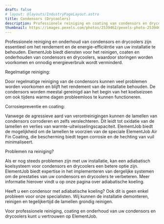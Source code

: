 ```yaml
---
draft: false
# layout: @layouts/IndustryPageLayout.astro
title: Condensors (Drycoolers)
description: Professionele reiniging en coating van condensors en drycoolers voor behoud van rendement en energie-efficiëntie. Voorkom storingen en verlaag uw energieverbruik. [Voeg SEO-beschrijving toe]
thumbnail: https://images.pexels.com/photos/2539462/pexels-photo-2539462.jpeg
---
```


Professionele reiniging en onderhoud van condensors en drycoolers zijn essentieel om het rendement en de energie-efficiëntie van uw installatie te behouden. ElementJob biedt diensten voor het reinigen, coaten en onderhouden van condensors en drycoolers, waardoor storingen worden voorkomen en onnodig energieverbruik wordt verminderd.

Regelmatige reiniging:

Door regelmatige reiniging van de condensors kunnen veel problemen worden voorkomen en blijft het rendement van de installatie behouden. De condensors worden meestal gereinigd aan het begin van het koelseizoen om ook tijdens warme dagen probleemloos te kunnen functioneren.

Corrosiepreventie en coating:

Vanwege de agressieve aard van verontreinigingen kunnen de lamellen van condensors corroderen en zelfs verslechteren. Dit leidt tot oxidatie van de lamellen en verlies van warmte-uitwisselingscapaciteit. ElementJob biedt de mogelijkheid om de lamellen te voorzien van de speciale ElementJob Air Fin Coating, die bescherming biedt tegen corrosie en de hechting van vuil minimaliseert.

Problemen na reiniging?

Als er nog steeds problemen zijn met uw installatie, kan een adiabatisch koelsysteem voor condensors en drycoolers een betere optie zijn. ElementJob biedt expertise in het implementeren van dergelijke systemen om de prestaties van uw condensors en drycoolers te verbeteren. Meer informatie hierover vindt u op onze pagina over adiabatische koeling.

Heeft u een condensor met adiabatische koeling? Ook dit is geen enkel probleem voor onze specialisten. Wij kunnen de installatie demonteren, reinigen en tegelijkertijd de lamellen grondig reinigen.

Voor professionele reiniging, coating en onderhoud van uw condensors en drycoolers kunt u vertrouwen op ElementJob.

